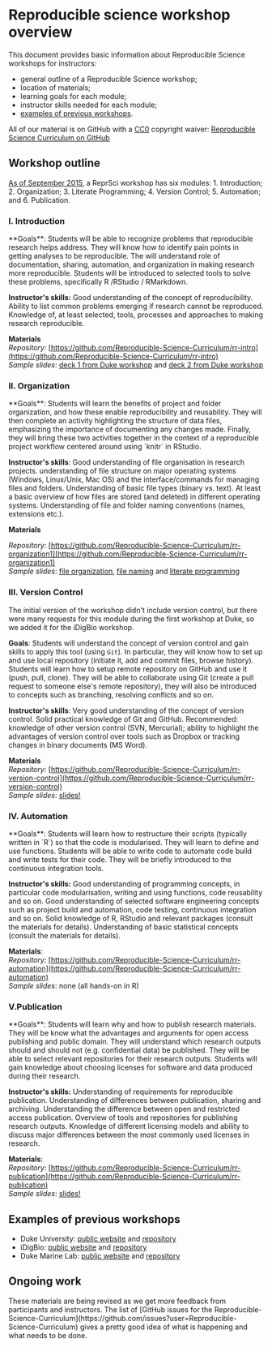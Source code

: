 <h1>Reproducible science workshop overview</h1>

This document provides basic information about Reproducible Science workshops for instructors:

* general outline of a Reproducible Science workshop; 
* location of materials;
* learning goals for each module;
* instructor skills needed for each module; 
* [examples of previous workshops](#examples). 

All of our material is on GitHub with a [CC0](https://creativecommons.org/publicdomain/zero/1.0/) copyright waiver: [Reproducible Science Curriculum on GitHub](https://github.com/Reproducible-Science-Curriculum)

<h2>Workshop outline</h2>

[As of September 2015](http://reproducible-science-curriculum.github.io/2015-09-24-reproducible-science-duml/), a ReprSci workshop has six modules: 1. Introduction; 2. Organization; 3. Literate Programming; 4. Version Control; 5. Automation; and 6. Publication. 

<h3><a name="intro">I. Introduction</a></h3>
**Goals**: Students will be able to recognize problems that reproducible research helps address. They will know how to identify pain points in getting analyses to be reproducible. The will understand role of documentation, sharing, automation, and organization in making research more reproducible. Students will be introduced to selected tools to solve these problems, specifically R /RStudio / RMarkdown.

**Instructor's skills:** Good understanding of the concept of reproducibility. Ability to list common problems emerging if research cannot be reproduced. Knowledge of, at least selected, tools, processes and approaches to making research reproducible. 

**Materials**<br/>
*Repository*: [https://github.com/Reproducible-Science-Curriculum/rr-intro](https://github.com/Reproducible-Science-Curriculum/rr-intro) <br/>
*Sample slides*: [deck 1 from Duke workshop](http://reproducible-science-curriculum.github.io/2015-05-14-reproducible-science-duke/intro-slides/intro-01-slides.html) and [deck 2 from Duke workshop](http://reproducible-science-curriculum.github.io/2015-05-14-reproducible-science-duke/intro-slides/intro-02-slides.html)  

<h3><a name="organization">II. Organization</a></h3>
**Goals**: Students will learn the benefits of project and folder organization, and how these enable reproducibility and reusability. They will then complete an activity highlighting the structure of data files, emphasizing the importance of documenting any changes made. Finally, they will bring these two activities together in the context of a reproducible project workflow centered around using `knitr` in RStudio.

**Instructor's skills**: Good understanding of file organisation in research projects. understanding of file structure on major operating systems (Windows, Linux/Unix, Mac OS) and the interface/commands for managing files and folders. Understanding of basic file types (binary vs. text). At least a basic overview of how files are stored (and deleted) in different operating systems. Understanding of file and folder naming conventions (names, extensions etc.).  

**Materials**

*Repository*: [https://github.com/Reproducible-Science-Curriculum/rr-organization1](https://github.com/Reproducible-Science-Curriculum/rr-organization1) <br/>
*Sample slides*: [file organization](http://reproducible-science-curriculum.github.io/2015-05-14-reproducible-science-duke/organization-slides/), [file naming](http://reproducible-science-curriculum.github.io/2015-05-14-reproducible-science-duke/naming-slides/) and [literate programming](http://reproducible-science-curriculum.github.io/2015-05-14-reproducible-science-duke/lit-prog-slides/)

<h3><a name="version_control">III. Version Control</a></h3>
The initial version of the workshop didn't include version control, but there were many requests for this module during the first workshop at Duke, so we added it for the iDigBio workshop. 

**Goals**: Students will understand the concept of version control and gain skills to apply this tool (using `Git`). In particular, they will know how to set up and use local repository (initiate it, add and commit files, browse history). Students will learn how to setup remote repository on GitHub and use it (push, pull, clone). They will be able to collaborate using Git (create a pull request to someone else's remote repository), they will also be introduced to concepts such as branching, resolving conflicts and so on.

**Instructor's skills**: Very good understanding of the concept of version control. Solid practical knowledge of Git and GitHub. Recommended: knowledge of other version control (SVN, Mercurial); ability to highlight the advantages of version control over tools such as Dropbox or tracking changes in binary documents (MS Word).

**Materials**<br/>
*Repository*: [https://github.com/Reproducible-Science-Curriculum/rr-version-control](https://github.com/Reproducible-Science-Curriculum/rr-version-control) <br/>
*Sample slides*: [slides!](http://reproducible-science-curriculum.github.io/2015-06-01-reproducible-science-idigbio/vcs-slides/01-motivation-slides.html)

<h3><a name="automation">IV. Automation</a></h3>
**Goals**: Students will learn how to restructure their scripts (typically written in `R`) so that the code is modularised. They will learn to define and use functions. Students will be able to write code to automate code build and write tests for their code.  They will be briefly introduced to the continuous integration tools.

**Instructor's skills:** Good understanding of programming concepts, in particular code modularisation, writing and using functions, code reusability and so on. Good understanding of selected software engineering concepts such as project build and automation, code testing, continuous integration and  so on. Solid knowledge of R, RStudio and relevant packages (consult the materials for details). Understanding of basic statistical concepts (consult the materials for details).  

**Materials**: <br/>
*Repository*: [https://github.com/Reproducible-Science-Curriculum/rr-automation](https://github.com/Reproducible-Science-Curriculum/rr-automation) <br/>
*Sample slides*: none (all hands-on in R)

<h3><a name="publication">V.Publication</a></h3>
**Goals**: Students will learn why and how to publish research materials. They will be know what the advantages and arguments for open access publishing and public domain. They will understand which research outputs should and should not (e.g. confidential data) be published. They will be able to select relevant repositories for their research outputs. Students will gain knowledge about choosing licenses for software and data produced during their research.

**Instructor's skills:** Understanding of requirements for reproducible publication. Understanding of differences between publication, sharing and archiving. Understanding the difference between open and restricted access publication. Overview of tools and repositories for publishing research outputs. Knowledge of different licensing models and ability to discuss major differences between the most commonly used licenses in research.

**Materials**:<br/>
*Repository*: [https://github.com/Reproducible-Science-Curriculum/rr-publication](https://github.com/Reproducible-Science-Curriculum/rr-publication)<br/>
*Sample slides*: [slides!](http://reproducible-science-curriculum.github.io/2015-06-01-reproducible-science-idigbio/slides/01-publication-slides.html)


<h2><a name="examples">Examples of previous workshops</a></h2>  

* Duke University: [public website](http://reproducible-science-curriculum.github.io/2015-05-14-reproducible-science-duke/) and [repository](https://github.com/Reproducible-Science-Curriculum/2015-05-14-reproducible-science-duke)
* iDigBio: [public website](http://reproducible-science-curriculum.github.io/2015-06-01-reproducible-science-idigbio/) and [repository](https://github.com/Reproducible-Science-Curriculum/2015-06-01-reproducible-science-idigbio)
* Duke Marine Lab: [public website](http://reproducible-science-curriculum.github.io/2015-09-24-reproducible-science-duml/) and [repository](https://github.com/Reproducible-Science-Curriculum/2015-09-24-reproducible-science-duml)

<h2>Ongoing work</h2>
These materials are being revised as we get more feedback from participants and instructors. The list of [GitHub issues for the Reproducible-Science-Curriculum](https://github.com/issues?user=Reproducible-Science-Curriculum) gives a pretty good idea of what is happening and what needs to be done. 



